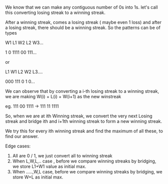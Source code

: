 We know that we can make any contiguous number of 0s into 1s.  let's call this converting losing streak to a winning streak.

After a winning streak, comes a losing streak ( maybe even 1 loss) and after a losing streak, there should be a winning streak. So the patterns can be of types

W1 L1 W2 L2 W3...

1 0 1111 00 111...

or 

L1 W1 L2 W2 L3....

000 111 0 1 0...

We can observe that by converting a i-th losing streak to a winning streak, we are making W(i) + L(i) + W(i+1) as the new winstreak

eg. 111 00 1111 -> 111 11 1111

So, when we are at ith Winning streak, we convert the very next Losing streak and bridge ith and i+1th winning streak to form a new winning streak.

We try this for every ith winning streak and find the maximum of all these, to find our answer. 

Edge cases:
1. All are 0 / 1, we just convert all to winning streak
2. When L,W,L,.. case , before we compare winning streaks by bridging, we store L1+W1 value as initial max.
3. When .....,W,L case, before we compare winning streaks by bridging, we store W+L as initial max.
